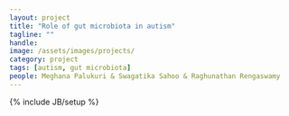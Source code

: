 ```yaml
---
layout: project
title: "Role of gut microbiota in autism"
tagline: ""
handle: 
image: /assets/images/projects/
category: project
tags: [autism, gut microbiota]
people: Meghana Palukuri & Swagatika Sahoo & Raghunathan Rengaswamy
---
```

{% include JB/setup %}
